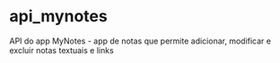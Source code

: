 # api_mynotes
API do app MyNotes - app de notas que permite adicionar, modificar e excluir notas textuais e links
